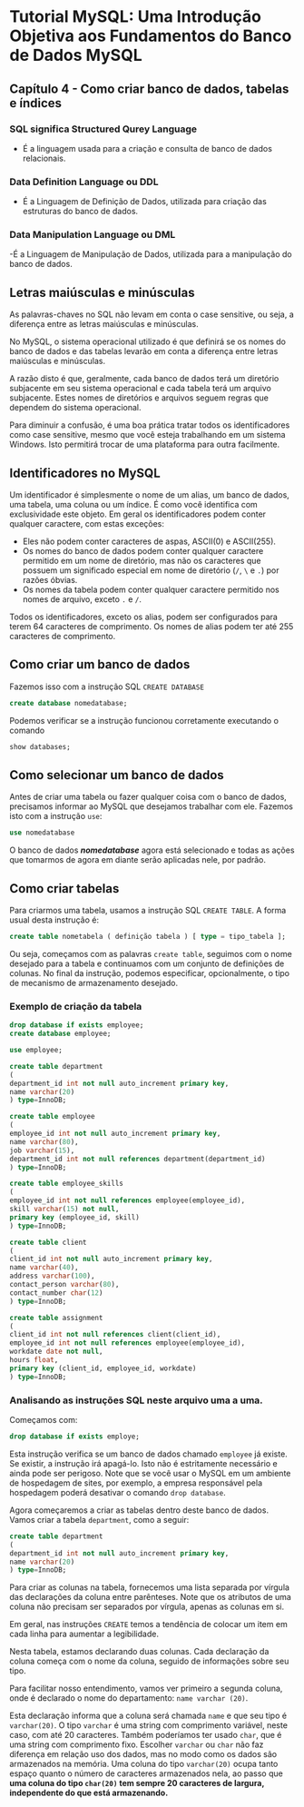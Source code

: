 # **Tutorial MySQL: Uma Introdução Objetiva aos Fundamentos do Banco de Dados MySQL**

## Capítulo 4 - Como criar banco de dados, tabelas e índices

### SQL significa Structured Qurey Language

- É a linguagem usada para a criação e consulta de banco de dados relacionais.

### Data Definition Language ou DDL

- É a Linguagem de Definição de Dados, utilizada para criação das estruturas do banco de dados.

### Data Manipulation Language ou DML

-É a Linguagem de Manipulação de Dados, utilizada para a manipulação do banco de dados.

## Letras maiúsculas e minúsculas

As palavras-chaves no SQL não levam em conta o case sensitive, ou seja, a diferença entre as letras maiúsculas e minúsculas.

No MySQL, o sistema operacional utilizado é que definirá se os nomes do banco de dados e das tabelas levarão em conta a diferença entre letras maiúsculas e minúsculas.

A razão disto é que, geralmente, cada banco de dados terá um diretório subjacente em seu sistema operacional e cada tabela terá um arquivo subjacente. Estes nomes  de diretórios e arquivos seguem regras que dependem do sistema operacional.

Para diminuir a confusão, é uma boa prática tratar todos os identificadores como case sensitive, mesmo que você esteja trabalhando em um sistema Windows. Isto permitirá trocar de uma plataforma para outra facilmente.

## Identificadores no MySQL

Um identificador é simplesmente o nome de um alias, um banco de dados, uma tabela, uma coluna ou um índice. É como você identifica com exclusividade este objeto.
Em geral os identificadores podem conter qualquer caractere, com estas exceções:

- Eles não podem conter caracteres de aspas, ASCII(0) e ASCII(255).
- Os nomes do banco de dados podem conter qualquer caractere permitido em um nome de diretório, mas não os caracteres que possuem um significado especial em nome de diretório (`/`, `\` e `.`) por razões óbvias.
- Os nomes da tabela podem conter qualquer caractere permitido nos nomes de arquivo, exceto `.` e `/`.

Todos os identificadores, exceto os alias, podem ser configurados para terem 64 caracteres de comprimento. Os nomes de alias podem ter até 255 caracteres de comprimento.

## Como criar um banco de dados

Fazemos isso com a instrução SQL ``CREATE DATABASE``

```sql
create database nomedatabase;
```

Podemos verificar se a instrução funcionou corretamente executando o comando

```sql
show databases;
```

## Como selecionar um banco de dados

Antes de criar uma tabela ou fazer qualquer coisa com o banco de dados, precisamos informar ao MySQL que desejamos trabalhar com ele. Fazemos isto com a instrução `use`:

```sql
use nomedatabase
```

O banco de dados _**nomedatabase**_ agora está selecionado e todas as ações que tomarmos de agora em diante serão aplicadas nele, por padrão.

## Como criar tabelas

Para criarmos uma tabela, usamos a instrução SQL ``CREATE TABLE``. A forma usual desta instrução é:

```sql
create table nometabela ( definição tabela ) [ type = tipo_tabela ];
```

Ou seja, começamos com as palavras `create table`, seguimos com o nome desejado para a tabela e continuamos com um conjunto de definições de colunas. No final da instrução, podemos especificar, opcionalmente, o tipo de mecanismo de armazenamento desejado.

### Exemplo de criação da tabela

```sql
drop database if exists employee;
create database employee;

use employee;

create table department
(
department_id int not null auto_increment primary key,
name varchar(20)
) type=InnoDB;

create table employee
(
employee_id int not null auto_increment primary key,
name varchar(80),
job varchar(15),
department_id int not null references department(department_id)
) type=InnoDB;

create table employee_skills
(
employee_id int not null references employee(employee_id),
skill varchar(15) not null,
primary key (employee_id, skill)
) type=InnoDB;

create table client
(
client_id int not null auto_increment primary key,
name varchar(40),
address varchar(100),
contact_person varchar(80),
contact_number char(12)
) type=InnoDB;

create table assignment
(
client_id int not null references client(client_id),
employee_id int not null references employee(employee_id),
workdate date not null,
hours float,
primary key (client_id, employee_id, workdate)
) type=InnoDB;
```

### Analisando as instruções SQL neste arquivo uma a uma.

Começamos com:

```sql
drop database if exists employe;
```

Esta instrução verifica se um banco de dados chamado ``employee`` já existe. Se existir, a instrução irá apagá-lo. Isto não é estritamente necessário e ainda pode ser perigoso. Note que se você usar o MySQL em um ambiente de hospedagem de sites, por exemplo, a empresa responsável pela hospedagem poderá desativar o comando ``drop database``.

Agora começaremos a criar as tabelas dentro deste banco de dados. Vamos criar a tabela ``department``, como a seguir:

```sql
create table department
(
department_id int not null auto_increment primary key,
name varchar(20)
) type=InnoDB;
```

Para criar as colunas na tabela, fornecemos uma lista separada por vírgula das declarações da coluna entre parênteses. Note que os atributos de uma coluna não precisam ser separados por vírgula, apenas as colunas em si.

Em geral, nas instruções ``CREATE`` temos a tendência de colocar um item em cada linha para aumentar a legibilidade.

Nesta tabela, estamos declarando duas colunas. Cada declaração da coluna começa com o nome da coluna, seguido de informações sobre seu tipo.

Para facilitar nosso entendimento, vamos ver primeiro a segunda coluna, onde é declarado o nome do departamento: ``name varchar (20)``.

Esta declaração informa que a coluna será chamada ``name`` e que seu tipo é ``varchar(20)``. O tipo ``varchar`` é uma string com comprimento variável, neste caso, com até 20 caracteres. Também poderíamos ter usado ``char``, que é uma string com comprimento fixo. Escolher ``varchar`` ou  ``char`` não faz diferença em relação uso dos dados, mas no modo como os dados são armazenados na memória. Uma coluna do tipo ``varchar(20)`` ocupa tanto espaço quanto o número de caracteres armazenados nela, ao passo que **uma coluna do tipo ``char(20)`` tem sempre 20 caracteres de largura, independente do que está armazenando.**

